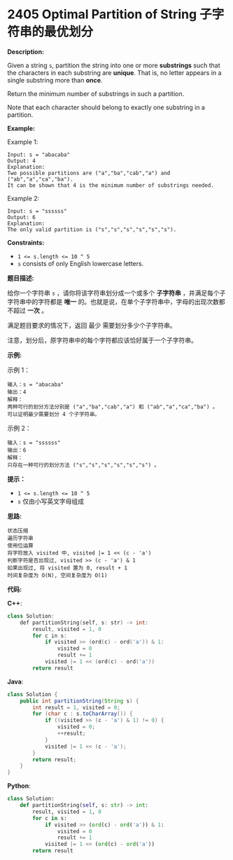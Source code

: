 # 2405 Optimal Partition of String 子字符串的最优划分

__Description:__

Given a string `s`, partition the string into one or more __substrings__ such that the characters in each substring are __unique__. That is, no letter appears in a single substring more than __once__.

Return the minimum number of substrings in such a partition.

Note that each character should belong to exactly one substring in a partition.

__Example:__

Example 1:

```text
Input: s = "abacaba"
Output: 4
Explanation:
Two possible partitions are ("a","ba","cab","a") and ("ab","a","ca","ba").
It can be shown that 4 is the minimum number of substrings needed.
```

Example 2:

```text
Input: s = "ssssss"
Output: 6
Explanation:
The only valid partition is ("s","s","s","s","s","s").
```

__Constraints:__

- `1 <= s.length <= 10 ^ 5`
- `s` consists of only English lowercase letters.

__题目描述:__

给你一个字符串 `s` ，请你将该字符串划分成一个或多个 __子字符串__ ，并满足每个子字符串中的字符都是 __唯一__ 的。也就是说，在单个子字符串中，字母的出现次数都不超过 __一次__ 。

满足题目要求的情况下，返回 最少 需要划分多少个子字符串。

注意，划分后，原字符串中的每个字符都应该恰好属于一个子字符串。

__示例:__

示例 1：

```text
输入：s = "abacaba"
输出：4
解释：
两种可行的划分方法分别是 ("a","ba","cab","a") 和 ("ab","a","ca","ba") 。
可以证明最少需要划分 4 个子字符串。
```

示例 2：

```text
输入：s = "ssssss"
输出：6
解释：
只存在一种可行的划分方法 ("s","s","s","s","s","s") 。
```

__提示：__

- `1 <= s.length <= 10 ^ 5`
- `s` 仅由小写英文字母组成

__思路:__

```text
状态压缩
遍历字符串
使用位运算
将字符放入 visited 中, visited |= 1 << (c - 'a')
判断字符是否出现过, visited >> (c - 'a') & 1
如果出现过, 将 visited 置为 0, result + 1
时间复杂度为 O(N), 空间复杂度为 O(1)
```

__代码:__

__C++__:

```C++
class Solution:
    def partitionString(self, s: str) -> int:
        result, visited = 1, 0
        for c in s:
            if visited >> (ord(c) - ord('a')) & 1:
                visited = 0
                result += 1
            visited |= 1 << (ord(c) - ord('a'))
        return result
```

__Java__:

```Java
class Solution {
    public int partitionString(String s) {
        int result = 1, visited = 0;
        for (char c : s.toCharArray()) {
            if ((visited >> (c - 'a') & 1) != 0) {
                visited = 0;
                ++result;
            }
            visited |= 1 << (c - 'a');
        }
        return result;
    }
}
```

__Python__:

```Python
class Solution:
    def partitionString(self, s: str) -> int:
        result, visited = 1, 0
        for c in s:
            if visited >> (ord(c) - ord('a')) & 1:
                visited = 0
                result += 1
            visited |= 1 << (ord(c) - ord('a'))
        return result
```
